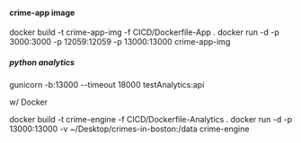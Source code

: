 
####  crime-app image

docker build -t crime-app-img -f CICD/Dockerfile-App .
docker run -d -p 3000:3000 -p 12059:12059 -p 13000:13000 crime-app-img


##### python analytics

gunicorn -b:13000 --timeout 18000 testAnalytics:api

w/ Docker

docker build -t crime-engine -f CICD/Dockerfile-Analytics .
docker run -d -p 13000:13000 -v ~/Desktop/crimes-in-boston:/data crime-engine

